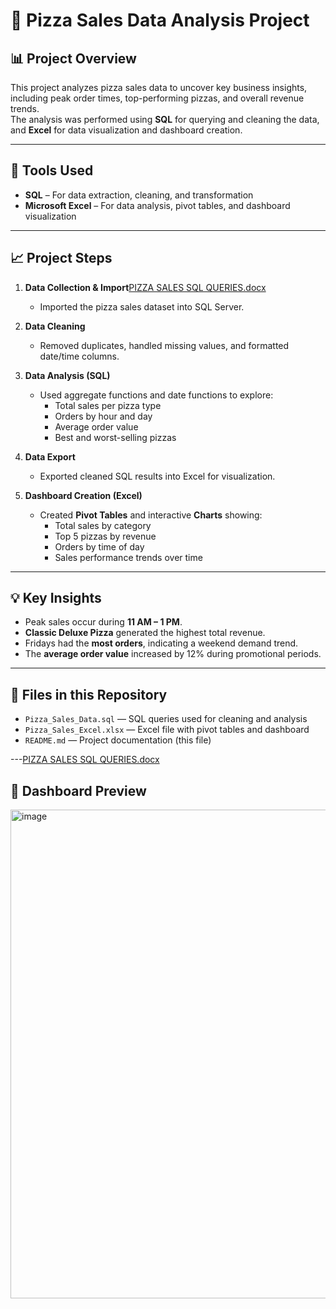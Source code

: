# 🍕 Pizza Sales Data Analysis Project

## 📊 Project Overview
This project analyzes pizza sales data to uncover key business insights, including peak order times, top-performing pizzas, and overall revenue trends.  
The analysis was performed using **SQL** for querying and cleaning the data, and **Excel** for data visualization and dashboard creation.

---

## 🧰 Tools Used
- **SQL** – For data extraction, cleaning, and transformation  
- **Microsoft Excel** – For data analysis, pivot tables, and dashboard visualization

---

## 📈 Project Steps
1. **Data Collection & Import**[PIZZA SALES SQL QUERIES.docx](https://github.com/user-attachments/files/22801984/PIZZA.SALES.SQL.QUERIES.docx)

   - Imported the pizza sales dataset into SQL Server.
2. **Data Cleaning**
   - Removed duplicates, handled missing values, and formatted date/time columns.
3. **Data Analysis (SQL)**
   - Used aggregate functions and date functions to explore:
     - Total sales per pizza type  
     - Orders by hour and day  
     - Average order value  
     - Best and worst-selling pizzas
4. **Data Export**
   - Exported cleaned SQL results into Excel for visualization.
5. **Dashboard Creation (Excel)**
   - Created **Pivot Tables** and interactive **Charts** showing:
     - Total sales by category  
     - Top 5 pizzas by revenue  
     - Orders by time of day  
     - Sales performance trends over time

---

## 💡 Key Insights
- Peak sales occur during **11 AM – 1 PM**.
- **Classic Deluxe Pizza** generated the highest total revenue.
- Fridays had the **most orders**, indicating a weekend demand trend.
- The **average order value** increased by 12% during promotional periods.

---

## 📂 Files in this Repository
- `Pizza_Sales_Data.sql` — SQL queries used for cleaning and analysis  
- `Pizza_Sales_Excel.xlsx` — Excel file with pivot tables and dashboard  
- `README.md` — Project documentation (this file)

---[PIZZA SALES SQL QUERIES.docx](https://github.com/user-attachments/files/22801998/PIZZA.SALES.SQL.QUERIES.docx)


## 📸 Dashboard Preview
<img width="1558" height="782" alt="image" src="https://github.com/user-attachments/assets/6a14447a-5fe3-4be8-9c76-816ce8000a45" />
